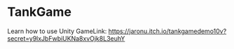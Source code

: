 # TankGame
Learn how to use Unity 
GameLink: https://jaronu.itch.io/tankgamedemo10v?secret=y9lxJbFwbiUKNa8xvOjk8L3euhY
